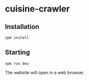 # cuisine-crawler

## Installation
```
npm install
```

## Starting
```
npm run dev
```

The website will open in a web browser.
